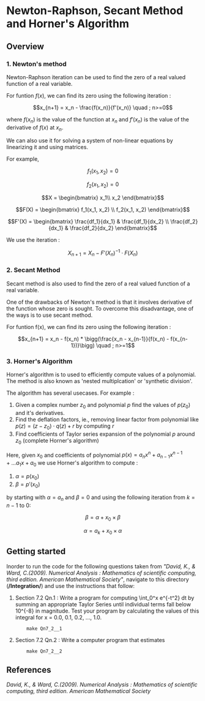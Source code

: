 # Newton-Raphson, Secant Method and Horner's Algorithm

## Overview
### 1. Newton's method
Newton-Raphson iteration can be used to find the zero of a real valued function of a real variable.

For funtion $f(x)$, we can find its zero using the following iteration :

$$x_{n+1} = x_n - \frac{f(x_n)}{f'(x_n)} \quad  ; n>=0$$
      
where $f(x_n)$ is the value of the function at $x_n$ and $f'(x_n)$ is the value of the derivative of $f(x)$ at $x_n$.
      
We can also use it for solving a system of non-linear equations by linearizing it and using matrices.

For example, 

$$f_1(x_1, x_2) = 0$$

$$f_2(x_1, x_2) = 0$$

$$X = \begin{bmatrix}
x_1\\
x_2
\end{bmatrix}$$

$$F(X) = \begin{bmatrix} 
f_1(x_1, x_2) \\ 
f_2(x_1, x_2) \end{bmatrix}$$

$$F'(X) = \begin{bmatrix}
\frac{df_1}{dx_1} & \frac{df_1}{dx_2} \\
\frac{df_2}{dx_1} & \frac{df_2}{dx_2} 
\end{bmatrix}$$

        
We use the iteration :
      
$$X_{n+1} = X_n - F'(X_n)^{-1} \cdot F(X_n)$$
      
      
### 2. Secant Method
Secant method is also used to find the zero of a real valued function of a real variable.

One of the drawbacks of Newton's method is that it involves derivative of the function whose zero is sought. 
To overcome this disadvantage, one of the ways is to use secant method.

For funtion f(x), we can find its zero using the following iteration :
      
$$x_{n+1} = x_n - f(x_n) * \bigg(\frac{x_n - x_{n-1}}{f(x_n) - f(x_{n-1})}\bigg) \quad ; n>=1$$
      
      
### 3. Horner's Algorithm

Horner's algorithm is to used to efficiently compute values of a polynomial. 
The method is also known as 'nested multiplcation' or 'synthetic division'.

The algorithm has several usecases. For example : 
1. Given a complex number $z_0$ and polynomial $p$ find the values of $p(z_0)$ and it's derivatives.
2. Find the deflation factors, ie., removing linear factor from polynomial like $p(z) = (z-z_0) \cdot q(z) + r$ by computing $r$
3. Find coefficients of Taylor series expansion of the polynomial $p$ around $z_0$ (complete Horner's algorithm)


Here, given $x_0$ and coefficients of polynomial $p(x) = a_n x^n + a_{n-1} x^{n-1} + ... a_1 x + a_0$ we use Horner's algorithm to compute :
1. $\alpha = p(x_0)$ 
2. $\beta  = p'(x_0)$

by starting with $\alpha = a_n$ and $\beta=0$ and using the following iteration from $k=n-1$ to $0$:
      
$$\beta = \alpha + x_0 \times \beta$$  

$$\alpha = a_k + x_0 \times \alpha$$


## Getting started
Inorder to run the code for the following questions taken from *"David, K., & Ward, C.(2009). Numerical Analysis : Mathematics of scientific computing, third edition. American Mathematical Society"*, navigate to this directory (**/Integration/**) and use the instructions that follow:

1. Section 7.2 Qn.1 : Write a program for computing \int_0^x e^{-t^2} dt by summing an appropriate Taylor Series until individual terms fall below 10^{-8} in magnitude. Test your program by calculating the values of this integral for x = 0.0, 0.1, 0.2, ..., 1.0.
           
           make Qn7_2__1
           
           
2. Section 7.2 Qn.2 : Write a computer program that estimates
           
           make Qn7_2__2   
           
## References
*David, K., & Ward, C.(2009). Numerical Analysis : Mathematics of scientific computing, third edition. American Mathematical Society*
